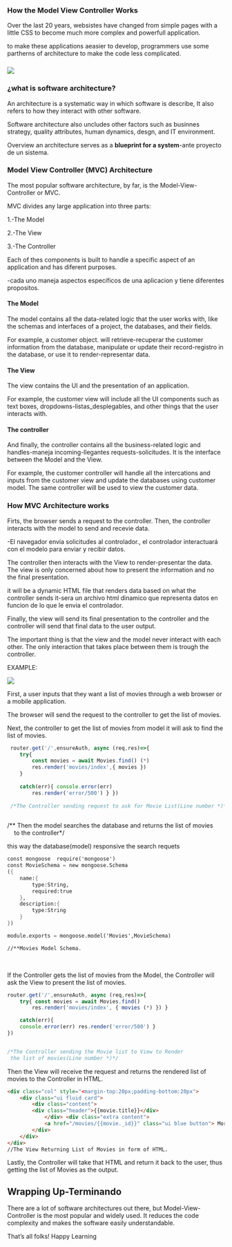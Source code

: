 ### How the Model View Controller Works

Over the last 20 years, websistes have changed from simple pages with a little CSS to become much more complex and powerfull application.

to make these applications aeasier to develop, programmers use some partherns of architecture to make the code less complicated.

### ![](C:\Users\oscar\AppData\Roaming\marktext\images\2022-08-12-22-25-52-image.png)

### ¿what is software architecture?

An architecture is a systematic way in which software is describe, It also refers to how they interact with other software.

Software architecture also uncludes other factors such as businnes strategy, quality attributes, human dynamics, desgn, and IT environment.

Overview an architecture serves as a **blueprint for a system**-ante proyecto de un sistema.

### Model View Controller (MVC) Architecture

The most popular software architecture, by far, is the Model-View-Controller or MVC.

MVC divides any large application into three parts:

1.-The Model

2.-The View

3.-The Controller

Each of thes components is built to handle a specific aspect of an application and has diferent purposes.

-cada uno maneja aspectos especificos de una aplicacion y tiene diferentes propositos.

#### The Model

The model contains all the data-related logic that the user works with, like the schemas and interfaces of a project, the databases, and their fields.

For example, a customer object. will retrieve-recuperar the customer information 
from the database, manipulate or update their record-registro in the database, or
use it to render-representar data.

#### The View

The view contains the UI and the presentation of an application.

For example, the customer view will include all the UI components such as text boxes, dropdowns-listas_desplegables, and other things that the user interacts with.

#### The controller

And finally, the controller contains all the business-related logic and handles-maneja incoming-llegantes requests-solicitudes. It is the interface between the Model and the View.

For example, the customer controller will handle all the intercations and inputs from the customer view and update the databases using customer model. The same controller will be used to view the customer data.

### How MVC Architecture works

Firts, the browser sends a request to the controller. Then, the controller interacts with the model to send and recevie data.

-El navegador envía solicitudes al controlador., el controlador interactuará con el modelo para enviar y recibir datos.

The controller then interacts with the View to render-presentar the data. The view is only concerned about how to present the information and no the final presentation.

it will be a dynamic HTML file that renders data based on what the controller sends it-sera un archivo html dinamico que representa datos en funcion de lo que le envia el controlador.

Finally, the view will send its final presentation to the controller and the controller will send that final data to the user output.

The important thing is that the view and the model never interact with each other. The only interaction that takes place between them is trough the controller.

EXAMPLE:

![](C:\Users\oscar\AppData\Roaming\marktext\images\2022-08-13-19-46-14-image.png)

First, a user inputs that they want a list of movies through a web browser or a mobile application.

The browser will send the request to the controller to get the list of movies.

Next, the controller to get the list of movies from model it will ask to find the list of movies.

```javascript
 router.get('/',ensureAuth, async (req,res)=>{ 
	try{ 
		const movies = await Movies.find() (*) 
		res.render('movies/index',{ movies }) 
    } 
    
	catch(err){ console.error(err) 
		res.render('error/500') } })
 
 /*The Controller sending request to ask for Movie List(Line number *)‌*/
 
```

/** Then the model searches the database and returns the list of movies
     to the controller*/

this way the database(model) responsive the search requets

```scheme
const mongoose  require('mongoose') 
const MovieSchema = new mongoose.Schema
({ 
	name:{ 
        type:String, 
        required:true 
    }, 
	description:{ 
    	type:String 
    } 
}) 

module.exports = mongoose.model('Movies',MovieSchema)

//**Movies Model Schema.


```

                                                    

If the Controller gets the list of movies from the Model, the Controller will ask the View to present the list of movies.

```js
router.get('/',ensureAuth, async (req,res)=>{ 
	try{ const movies = await Movies.find() 
		res.render('movies/index', { movies (*) }) } 

	catch(err){ 
    console.error(err) res.render('error/500') }
})


/*The Controller sending the Movie list to View to Render
 the list of movies(Line number *)*/
```

Then the View will receive the request and returns the rendered list of movies to the Controller in HTML.

```html
<div class="col" style="<margin-top:20px;padding-bottom:20px">
    <div class="ui fluid card"> 
        <div class="content"> 
        <div class="header">{{movie.title}}</div> 
        	</div> <div class="extra content"> 
            <a href="/movies/{{movie._id}}" class="ui blue button"> More from {{movie.description}} </a> 
        </div> 
    </div>
</div>
//The View Returning List of Movies in form of HTML.


```



Lastly, the Controller will take that HTML and return it back to the user, thus getting the list of Movies as the output.

## Wrapping Up-Terminando

There are a lot of software architectures out there, but 
Model-View-Controller is the most popular and widely used. It reduces 
the code complexity and makes the software easily understandable.

That’s all folks! Happy Learning
